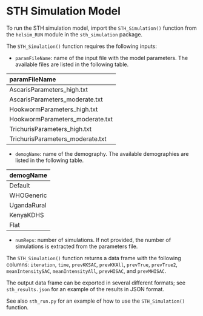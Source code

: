 # STH Simulation Model

To run the STH simulation model, import the `STH_Simulation()` function from the `helsim_RUN` module in the `sth_simulation` package.

The `STH_Simulation()` function requires the following inputs:

- `paramFileName`: name of the input file with the model parameters. The available files are listed in the following table.

| paramFileName |
| :--- | 
| AscarisParameters_high.txt | 
| AscarisParameters_moderate.txt  | 
| HookwormParameters_high.txt | 
| HookwormParameters_moderate.txt  | 
| TrichurisParameters_high.txt | 
| TrichurisParameters_moderate.txt  | 

- `demogName`: name of the demography. The available demographies are listed in the following table.

| demogName | 
| :--- | 
| Default | 
| WHOGeneric  | 
| UgandaRural | 
| KenyaKDHS  | 
| Flat | 

- `numReps`: number of simulations. If not provided, the number of simulations is extracted from the parameters file.

The `STH_Simulation()` function returns a data frame with the following columns: `iteration`, `time`, `prevKKSAC`, 
`prevKKAll`, `prevTrue`, `prevTrue2`, `meanIntensitySAC`, `meanIntensityAll`, `prevHISAC`, and `prevMHISAC`.

The output data frame can be exported in several different formats; see `sth_results.json` for an example of the results in JSON format.

See also `sth_run.py` for an example of how to use the `STH_Simulation()` function.